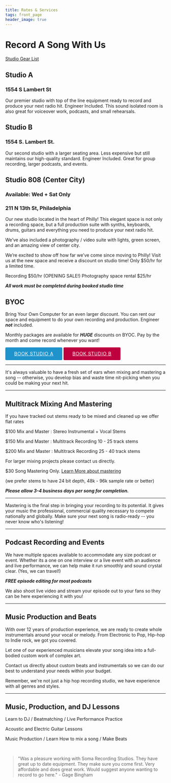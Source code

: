 ```yaml
---
title: Rates & Services
tags: front_page
header_image: true
---
```

# Record A Song With Us

<a href="https://docs.google.com/document/d/1HLUwtYPdi1T1jxgAa-9-FBaEY2tu0qam09FnswaiqkU/edit?usp=sharing" target="Studio Gear List">Studio Gear List</a>

## Studio A
### 1554 S Lambert St

Our premier studio with top of the line equipment ready to record and produce your next radio hit. Engineer Included. This sound isolated room is also great for voiceover work, podcasts, and small rehearsals.


## Studio B
### 1554 S. Lambert St.

Our second studio with a larger seating area. Less expensive but still maintains our high-quality standard. Engineer Included. Great for group recording, larger podcasts, and events.


## Studio 808 (Center City)
### Available: Wed + Sat Only
### 211 N 13th St, Philadelphia

Our new studio located in the heart of Philly! This elegant space is not only a recording space, but a full production suite with synths, keyboards, drums, guitars and everything you need to produce your next radio hit.

We’ve also included a photography / video suite with lights, green screen, and  an amazing view of center city. 

We’re excited to show off how far we’ve come since moving to Philly! Visit us at the new space and receive a discount on studio time! Only $50/hr for a limited time.

Recording $50/hr (OPENING SALE!)
Photography space rental $25/hr

**_All work must be completed during booked studio time_**


## BYOC 

Bring Your Own Computer for an even larger discount. You can rent our space and equipment to do your own recording and production. Engineer **_not_** included.

Monthly packages are available for **_HUGE_** discounts on BYOC. Pay by the month and come record whenever you want! 


<!-- Start Square Appointments Embed code --> <a target="_top" style=" background-color: #1E93CC; color: white; height: 40px; text-transform: uppercase; font-family: 'Square Market', 'helvetica neue', helvetica, arial, sans-serif; letter-spacing: 1px; line-height: 38px; padding: 0 28px; border-radius: 3px; font-weight: 500; font-size: 14px; cursor: pointer; display: inline-block; " href="https://squareup.com/appointments/book/8GNV6PJ8WK7YH/sounds-like-soma-philadelphia-pa" rel="nofollow">Book Studio A</a> <!-- End Square Appointments Embed code -->


<!-- Start Square Appointments Embed code --> <a target="_top" style=" background-color: #BF003F; color: white; height: 40px; text-transform: uppercase; font-family: 'Square Market', 'helvetica neue', helvetica, arial, sans-serif; letter-spacing: 1px; line-height: 38px; padding: 0 28px; border-radius: 3px; font-weight: 500; font-size: 14px; cursor: pointer; display: inline-block; " href="https://squareup.com/appointments/book/VC0MQHN4GS4ND/sls-studio-b-philadelphia-pa" rel="nofollow">Book Studio B</a> <!-- End Square Appointments Embed code -->

- - -

It's always valuable to have a fresh set of ears when mixing and mastering a song -- otherwise, you develop bias and waste time nit-picking when you could be making your next hit.

- - -

## Multitrack Mixing And Mastering

If you have tracked out stems ready to be mixed and cleaned up we offer flat rates

$100 Mix and Master : Stereo Instrumental + Vocal Stems

$150 Mix and Master : Multitrack Recording 10 - 25 track stems

$200 Mix and Master : Multitrack Recording 25 - 40 track stems

For larger mixing projects please contact us directly.

$30 Song Mastering Only. <a href="https://www.izotope.com/en/learn/what-is-mastering.html" target="what is mastering">Learn More about mastering</a>

(we prefer stems to have 24 bit depth, 48k - 96k sample rate or better)

**_Please allow 3-4 business days per song for completion._**

- - -

Mastering is the final step in bringing your recording to its potential. It gives your music the professional, commercial quality necessary to compete nationally and globally. Make sure your next song is radio-ready --  you never know who's listening!

- - -

## Podcast Recording and Events

We have multiple spaces available to accommodate any size podcast or event. Whether its a one on one interview or a live event with an audience and live performance, we can help make it run smoothly and sound crystal clear. (Yes, we can travel!)

**_FREE episode editing for most podcasts_**

We also shoot live video and stream your episode out to your fans so they can be here experiencing it with you!

- - -

## Music Production and Beats

With over 12 years of production experience, we are ready to create whole instrumentals around your vocal or melody. From Electronic to Pop, Hip-hop to Indie rock, we got you covered.

Let one of our experienced musicians elevate your song idea into a full-bodied custom work of complex art.

Contact us directly about custom beats and instrumentals so we can do our best to understand your needs within your budget.

Remember, we're not just a hip hop recording studio, we have experience with all genres and styles. 

- - -

## Music, Production, and DJ Lessons

Learn to DJ / Beatmatching / Live Performance Practice

Acoustic and Electric Guitar Lessons

Music Production / Learn How to mix a song / Make Beats

<br />

<blockquote>"Was a pleasure working with Soma Recording Studios. They have great up to date equipment. They make sure you come first. Very affordable and does great work. Would suggest anyone wanting to record to go here." - Gage Bingham</blockquote>
